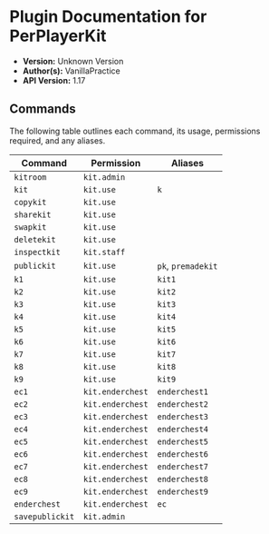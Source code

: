 # Plugin Documentation for PerPlayerKit

- **Version:** Unknown Version
- **Author(s):** VanillaPractice
- **API Version:** 1.17

## Commands

The following table outlines each command, its usage, permissions required, and any aliases.

| Command | Permission | Aliases |
|---------|------------|---------|
| `kitroom` | `kit.admin` |  |
| `kit` | `kit.use` | `k` |
| `copykit` | `kit.use` |  |
| `sharekit` | `kit.use` |  |
| `swapkit` | `kit.use` |  |
| `deletekit` | `kit.use` |  |
| `inspectkit` | `kit.staff` |  |
| `publickit` | `kit.use` | `pk`, `premadekit` |
| `k1` | `kit.use` | `kit1` |
| `k2` | `kit.use` | `kit2` |
| `k3` | `kit.use` | `kit3` |
| `k4` | `kit.use` | `kit4` |
| `k5` | `kit.use` | `kit5` |
| `k6` | `kit.use` | `kit6` |
| `k7` | `kit.use` | `kit7` |
| `k8` | `kit.use` | `kit8` |
| `k9` | `kit.use` | `kit9` |
| `ec1` | `kit.enderchest` | `enderchest1` |
| `ec2` | `kit.enderchest` | `enderchest2` |
| `ec3` | `kit.enderchest` | `enderchest3` |
| `ec4` | `kit.enderchest` | `enderchest4` |
| `ec5` | `kit.enderchest` | `enderchest5` |
| `ec6` | `kit.enderchest` | `enderchest6` |
| `ec7` | `kit.enderchest` | `enderchest7` |
| `ec8` | `kit.enderchest` | `enderchest8` |
| `ec9` | `kit.enderchest` | `enderchest9` |
| `enderchest` | `kit.enderchest` | `ec` |
| `savepublickit` | `kit.admin` |  |
